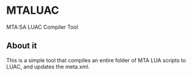 # MTALUAC
MTA:SA LUAC Compiler Tool


## About it

This is a simple tool that compiles an entire folder of MTA LUA scripts to LUAC, and updates the meta.xml.